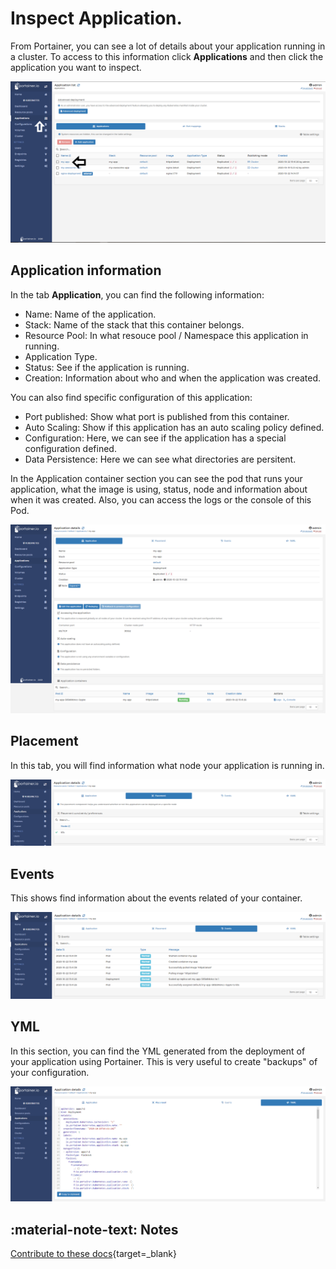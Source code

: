 # Inspect Application.

From Portainer, you can see a lot of details about your application running in a cluster. 
To access to this information click <b>Applications</b> and then click the application you want to inspect.

![inspect](assets/inspect-1.png)

## Application information

In the tab <b>Application</b>, you can find the following information:

* Name: Name of the application.
* Stack: Name of the stack that this container belongs.
* Resource Pool: In what resouce pool / Namespace this application in running.
* Application Type.
* Status: See if the application is running.
* Creation: Information about who and when the application was created.

You can also find specific configuration of this application:

* Port published: Show what port is published from this container.
* Auto Scaling: Show if this application has an auto scaling policy defined.
* Configuration: Here, we can see if the application has a special configuration defined.
* Data Persistence: Here we can see what directories are persitent.

In the Application container section you can see the pod that runs your application, what the image is using, status, node and information about when it was created. Also, you can access the logs or the console of this Pod.

![inspect](assets/inspect-2.png)

## Placement

In this tab, you will find information what node your application is running in.

![inspect](assets/inspect-3.png)

## Events

This shows find information about the events related of your container.

![inspect](assets/inspect-4.png)

## YML

In this section, you can find the YML generated from the deployment of your application using Portainer. This is very useful to create "backups" of your configuration.

![inspect](assets/inspect-5.png)

## :material-note-text: Notes

[Contribute to these docs](https://github.com/portainer/portainer-docs/blob/master/contributing.md){target=_blank}